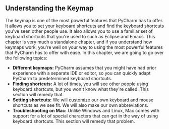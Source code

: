 Understanding the Keymap
---
The keymap is one of the most powerful features that PyCharm has to offer. It allows
you to set your keyboard shortcuts and find the keyboard shortcuts you've seen
other people use. It also allows you to use a familiar set of keyboard shortcuts that
you're used to such as Eclipse and Emacs. This chapter is very much a standalone
chapter, and if you understand how keymaps work, you're well on your way to
using the most powerful features that PyCharm has to offer with ease.
In this chapter, we are going to go over the following topics:
- **Different keymaps:** PyCharm assumes that you might have had prior
experience with a separate IDE or editor, so you can quickly adapt
PyCharm to predetermined keyboard shortcuts.
- **Finding shortcuts:** A lot of times, you will see other people using
keyboard shortcuts, but you won't know what they're called. This
section will remedy that.
- **Setting shortcuts:** We will customize our own keyboard and mouse shortcuts
as we see fit. We will also make our own abbreviations.
- **Troubleshooting on Mac:** Unlike Windows and Linux, Mac comes with
support for a lot of special characters that can get in the way of using
keyboard shortcuts. This section will remedy that problem.